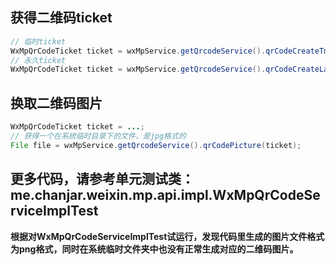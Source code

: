 ## 获得二维码ticket
```java
// 临时ticket
WxMpQrCodeTicket ticket = wxMpService.getQrcodeService().qrCodeCreateTmpTicket(scene, expire_seconds);
// 永久ticket
WxMpQrCodeTicket ticket = wxMpService.getQrcodeService().qrCodeCreateLastTicket(scene);
```

## 换取二维码图片
```java
WxMpQrCodeTicket ticket = ...;
// 获得一个在系统临时目录下的文件，是jpg格式的
File file = wxMpService.getQrcodeService().qrCodePicture(ticket);
```
更多代码，请参考单元测试类：me.chanjar.weixin.mp.api.impl.WxMpQrCodeServiceImplTest
--------------------------------------------------------------------------------------------------
**根据对WxMpQrCodeServiceImplTest试运行，发现代码里生成的图片文件格式为png格式，同时在系统临时文件夹中也没有正常生成对应的二维码图片。**